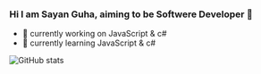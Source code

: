 ### Hi I am Sayan Guha, aiming to be Softwere Developer 👋

<!--
**Sayan625/Sayan625** is a ✨ _special_ ✨ repository because its `README.md` (this file) appears on your GitHub profile.

Here are some ideas to get you started:


-->
- 🔭 currently working on JavaScript & c#
- 🌱 currently learning JavaScript & c#

![GitHub stats](https://github-readme-stats.vercel.app/api?username=Sayan625&show_icons=true&theme=radical)
